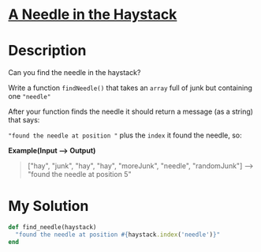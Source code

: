 # [A Needle in the Haystack](https://www.codewars.com/kata/56676e8fabd2d1ff3000000c)

# Description
Can you find the needle in the haystack?

Write a function `findNeedle()` that takes an `array` full of junk but containing one `"needle"`

After your function finds the needle it should return a message (as a string) that says:

`"found the needle at position "` plus the `index` it found the needle, so:

**Example(Input --> Output)**
>["hay", "junk", "hay", "hay", "moreJunk", "needle", "randomJunk"] --> "found the needle at position 5"


# My Solution
```ruby
def find_needle(haystack)
  "found the needle at position #{haystack.index('needle')}"
end
```